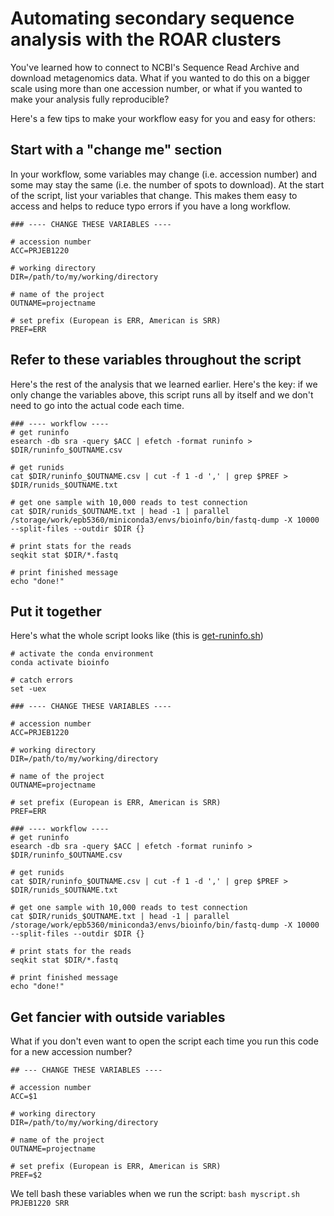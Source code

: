 # Automating secondary sequence analysis with the ROAR clusters

You've learned how to connect to NCBI's Sequence Read Archive and download metagenomics data. What if you wanted to do this on a bigger scale using more than one accession number, or what if you wanted to make your analysis fully reproducible?

Here's a few tips to make your workflow easy for you and easy for others:

## Start with a "change me" section

In your workflow, some variables may change (i.e. accession number) and some may stay the same (i.e. the number of spots to download). At the start of the script, list your variables that change. This makes them easy to access and helps to reduce typo errors if you have a long workflow.

```
### ---- CHANGE THESE VARIABLES ----

# accession number
ACC=PRJEB1220

# working directory
DIR=/path/to/my/working/directory

# name of the project
OUTNAME=projectname

# set prefix (European is ERR, American is SRR)
PREF=ERR
```

## Refer to these variables throughout the script

Here's the rest of the analysis that we learned earlier. Here's the key: if we only change the variables above, this script runs all by itself and we don't need to go into the actual code each time.

```
### ---- workflow ----
# get runinfo
esearch -db sra -query $ACC | efetch -format runinfo > $DIR/runinfo_$OUTNAME.csv

# get runids
cat $DIR/runinfo_$OUTNAME.csv | cut -f 1 -d ',' | grep $PREF > $DIR/runids_$OUTNAME.txt

# get one sample with 10,000 reads to test connection
cat $DIR/runids_$OUTNAME.txt | head -1 | parallel /storage/work/epb5360/miniconda3/envs/bioinfo/bin/fastq-dump -X 10000 --split-files --outdir $DIR {}

# print stats for the reads
seqkit stat $DIR/*.fastq

# print finished message
echo "done!"

```

## Put it together

Here's what the whole script looks like (this is [get-runinfo.sh](1.get-runinfo.sh))

```
# activate the conda environment
conda activate bioinfo

# catch errors
set -uex

### ---- CHANGE THESE VARIABLES ----

# accession number
ACC=PRJEB1220

# working directory
DIR=/path/to/my/working/directory

# name of the project
OUTNAME=projectname

# set prefix (European is ERR, American is SRR)
PREF=ERR

### ---- workflow ----
# get runinfo
esearch -db sra -query $ACC | efetch -format runinfo > $DIR/runinfo_$OUTNAME.csv

# get runids
cat $DIR/runinfo_$OUTNAME.csv | cut -f 1 -d ',' | grep $PREF > $DIR/runids_$OUTNAME.txt

# get one sample with 10,000 reads to test connection
cat $DIR/runids_$OUTNAME.txt | head -1 | parallel /storage/work/epb5360/miniconda3/envs/bioinfo/bin/fastq-dump -X 10000 --split-files --outdir $DIR {}

# print stats for the reads
seqkit stat $DIR/*.fastq

# print finished message
echo "done!"

```

## Get fancier with outside variables

What if you don't even want to open the script each time you run this code for a new accession number? 

```
## --- CHANGE THESE VARIABLES ----

# accession number
ACC=$1

# working directory
DIR=/path/to/my/working/directory

# name of the project
OUTNAME=projectname

# set prefix (European is ERR, American is SRR)
PREF=$2
```

We tell bash these variables when we run the script: `bash myscript.sh PRJEB1220 SRR`



